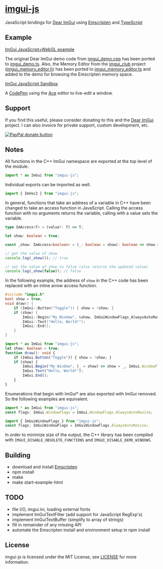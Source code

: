 # [imgui-js](https://github.com/flyover/imgui-js)
JavaScript bindings for [Dear ImGui](https://github.com/ocornut/imgui) using [Emscripten](https://github.com/kripken/emscripten) and [TypeScript](https://github.com/Microsoft/TypeScript)

## Example
[ImGui JavaScript+WebGL example](https://flyover.github.io/imgui-js/example/)

The original Dear ImGui demo code from [imgui_demo.cpp](imgui/imgui_demo.cpp) has been ported to [imgui_demo.ts](imgui_demo.ts).  Also, the Memory Editor from the [imgui_club](https://github.com/ocornut/imgui_club) project ([imgui_memory_editor.h](https://github.com/ocornut/imgui_club/blob/master/imgui_memory_editor/imgui_memory_editor.h)) has been ported to [imgui_memory_editor.ts](imgui_memory_editor.ts) and added to the demo for browsing the Emscripten memory space.

[ImGui JavaScript Sandbox](https://codepen.io/flyovergames/pen/xYPBaj)

A [CodePen](https://codepen.io) using the [Ace](https://ace.c9.io) editor to live-edit a window.

## Support
If you find this useful, please consider donating to this and the [Dear ImGui](https://github.com/ocornut/imgui) project.  I can also invoice for private support, custom development, etc.

[![PayPal donate button](https://www.paypalobjects.com/en_US/i/btn/btn_donate_SM.gif)](https://www.paypal.com/cgi-bin/webscr?cmd=_donations&business=H9KUEZTZHHTXQ&lc=US&item_name=imgui-js&currency_code=USD&bn=PP-DonationsBF:btn_donate_SM.gif:NonHosted "Donate to this project using Paypal")

## Notes
All functions in the C++ ImGui namespace are exported at the top level of the module.
```typescript
import * as ImGui from "imgui-js";
```
Individual exports can be imported as well.
```typescript
import { ImVec2 } from "imgui-js";
```

In general, functions that take an address of a variable in C++ have been changed to take an access function in JavaScript.  Calling the access function with no arguments returns the variable, calling with a value sets the variable.

```typescript
type ImAccess<T> = (value?: T) => T;

let show: boolean = true;

const _show: ImAccess<boolean> = (_: boolean = show): boolean => show = _;

// get the value of show
console.log(_show()); // true

// set the value of show to false (also returns the updated value)
console.log(_show(false)); // false
```

In the following example, the address of `show` in the C++ code has been replaced with an inline arrow access function.

```c++
#include "imgui.h"
bool show = true;
void draw() {
    if (ImGui::Button("Toggle")) { show = !show; }
    if (show) {
        ImGui::Begin("My Window", &show, ImGuiWindowFlags_AlwaysAutoResize));
        ImGui::Text("Hello, World!");
        ImGui::End();
    }
}
```

```typescript
import * as ImGui from "imgui-js";
let show: boolean = true;
function draw(): void {
    if (ImGui.Button("Toggle")) { show = !show; }
    if (show) {
        ImGui.Begin("My Window", (_ = show) => show = _, ImGui.WindowFlags.AlwaysAutoResize));
        ImGui.Text("Hello, World!");
        ImGui.End();
    }
}
```

Enumerations that begin with ImGui* are also exported with ImGui removed.  So the following examples are equivalent.
```typescript
import * as ImGui from "imgui-js";
const flags: ImGui.WindowFlags = ImGui.WindowFlags.AlwaysAutoResize;
```
```typescript
import { ImGuiWindowFlags } from "imgui-js";
const flags: ImGuiWindowFlags = ImGuiWindowFlags.AlwaysAutoResize;
```

In order to minimize size of the output, the C++ library has been compiled with `IMGUI_DISABLE_OBSOLETE_FUNCTIONS` and `IMGUI_DISABLE_DEMO_WINDOWS`.

## Building
* download and install [Emscripten](http://kripken.github.io/emscripten-site/docs/getting_started/downloads.html)
* npm install
* make
* make start-example-html

## TODO
* file I/O, imgui.ini, loading external fonts
* implement ImGuiTextFilter (add support for JavaScript RegExp's)
* implement ImGuiTextBuffer (simplify to array of strings)
* fill in remainder of any missing API
* automate the Emscripten install and environment setup in npm install

## License
imgui-js is licensed under the MIT License, see [LICENSE](LICENSE.txt) for more information.